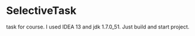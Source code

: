 SelectiveTask
=============

task for course.
I used IDEA 13 and jdk 1.7.0_51. Just build and start project.
